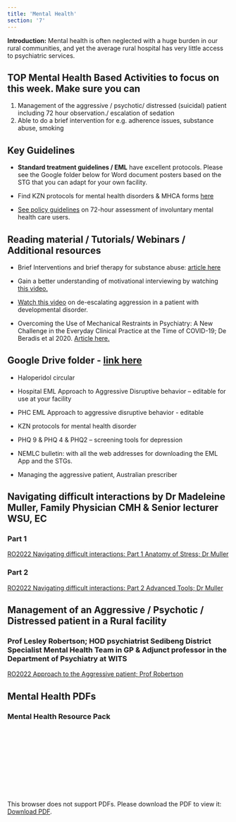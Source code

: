 ```yaml
---
title: 'Mental Health'
section: '7'
---
```


**Introduction:** Mental health is often neglected with a huge burden in our rural communities, and yet the average rural hospital has very little access to psychiatric services.

## TOP Mental Health Based Activities to focus on this week. Make sure you can

1. Management of the aggressive / psychotic/ distressed (suicidal) patient including 72 hour observation./ escalation of sedation
2. Able to do a brief intervention for e.g. adherence issues, substance abuse, smoking

## Key Guidelines

* **Standard treatment guidelines / EML** have excellent protocols. Please see the Google folder below for Word document posters based on the STG that you can adapt for your own facility.

* Find KZN protocols for mental health disorders & MHCA forms [here](http://www.kznhealth.gov.za/townhill/forms.htm)

* [See policy guidelines](https://www.knowledgehub.org.za/system/files/elibdownloads/2019-07/Policy%2520guideline%2520on%252072-hour%2520assessment%2520of%2520involuntary%2520mental%2520health%2520care%2520users.pdf) on 72-hour assessment of involuntary mental health care users.

## Reading material / Tutorials/ Webinars / Additional resources

* Brief Interventions and brief therapy for substance abuse: [article here](https://store.samhsa.gov/sites/default/files/d7/priv/sma12-3952.pdf)

* Gain a better understanding of motivational interviewing by watching [this video.](https://en.motivationalinterviewing.org/understanding-motivational-interviewing)

* [Watch this video](https://youtu.be/5GuydLt59vs) on de-escalating aggression in a patient with developmental disorder. 

* Overcoming the Use of Mechanical Restraints in Psychiatry: A New Challenge in the Everyday Clinical Practice at the Time of COVID-19; De Beradis et al 2020. [Article here.](https://www.ncbi.nlm.nih.gov/pmc/articles/PMC7700144/pdf/jcm-09-03774.pdf)

## Google Drive folder - [link here](https://drive.google.com/drive/folders/1tK_mI1fNGUvh6o1BCKztkndY4jQqo3On?usp=sharing)

* Haloperidol circular

* Hospital EML Approach to Aggressive Disruptive behavior – editable for use at your facility

* PHC EML Approach to aggressive disruptive behavior - editable

* KZN protocols for mental health disorder

* PHQ 9 & PHQ 4 & PHQ2 – screening tools for depression

* NEMLC bulletin: with all the web addresses for downloading the EML App and the STGs.

* Managing the aggressive patient, Australian prescriber

## Navigating difficult interactions by Dr Madeleine Muller, Family Physician CMH & Senior lecturer WSU, EC

### Part 1

[RO2022 Navigating difficult interactions: Part 1 Anatomy of Stress; Dr Muller](https://www.youtube.com/embed/JgylbNttvCI?list=PLBS4k3o3cGeYG5uyRuaD9W5rt6JWzWJ62)

### Part 2

[RO2022 Navigating difficult interactions: Part 2 Advanced Tools; Dr Muller](https://www.youtube.com/embed/UYwjqKP9cyY?list=PLBS4k3o3cGeYG5uyRuaD9W5rt6JWzWJ62)

## Management of an Aggressive / Psychotic / Distressed patient in a Rural facility

### Prof Lesley Robertson; HOD psychiatrist Sedibeng District Specialist Mental Health Team in GP & Adjunct professor in the Department of Psychiatry at WITS

[RO2022 Approach to the Aggressive patient; Prof Robertson](https://www.youtube.com/embed/5lZu53p8uO0)

## Mental Health PDFs

### Mental Health Resource Pack

<object data="/pdfs/PORTAL/mental-health/RO2022 Mental Health Resource Pack.pdf" type="application/pdf" width="100%" height="800px">
    <embed src="/pdfs/PORTAL/mental-health/RO2022 Mental Health Resource Pack.pdf">
        <p>This browser does not support PDFs. Please download the PDF to view it: <a href="/pdfs/PORTAL/mental-health/RO2022 Mental Health Resource Pack.pdf">Download PDF</a>.</p>
    </embed>
</object>


<!--
    This is a comment and is not displayed on the website. Do not alter this text between arrows (->).
    To change the content in this file, simply retype/ copy+paste any text above, as you would in a normal text file/ word document.

    Do not change the "title:" title, or the ---. Only change the text inside '' for that section.

    The hashtag ( # ) symbols followed by a space and then text show a heading. The more #s you have, the smaller/"less important" the heading. You can add up to 6 # but we suggest max 4 #. make sure each heading is on a separate line.

    The text surrounded by double  stars ( ** ) with no space show bold text.

    <iframe> is the code for a youtube video. To link a youtube video, go onto youtube, right click on the video when watching it, and select **"Copy embed code"**, paste what you copied EXACTLY into the markdown file. OR, watch this tutorial: https://www.youtube.com/watch?v=vGHrJDmepI0 

    PDF of a learning portal page:
    
    <object data="/pdfs/PORTAL/[FILE PATH TO YOUR PDF]" type="application/pdf" width="100%" height="800px">
        <embed src="/pdfs/PORTAL/[FILE PATH TO YOUR PDF]">
            <p>This browser does not support PDFs. Please download the PDF to view it: <a href="/pdfs/PORTAL/[FILE PATH TO YOUR PDF]">Download PDF</a>.</p>
        </embed>
    </object> 

    Please refer to the "HOW TO USE" or "HOW TO USE SHORT" files for more information.
 -->